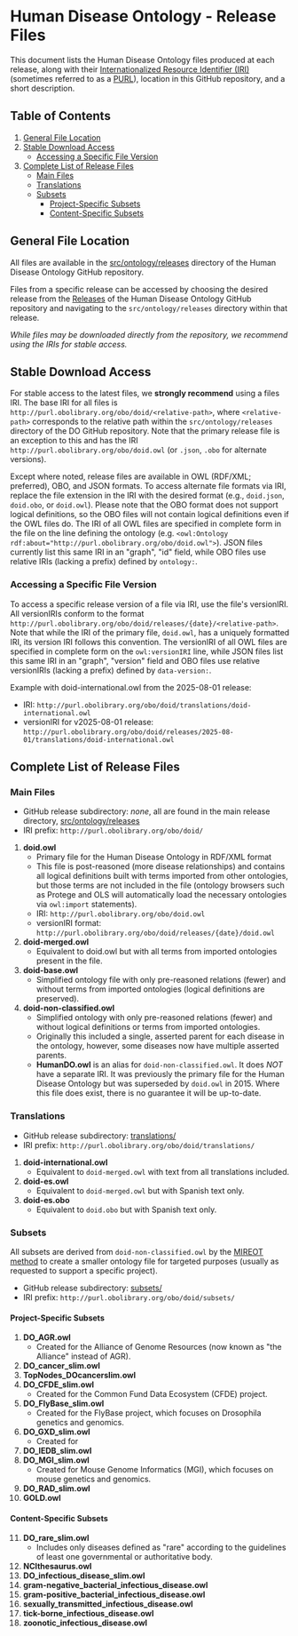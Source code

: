 # Human Disease Ontology - Release Files

This document lists the Human Disease Ontology files produced at each release, along with their [Internationalized Resource Identifier (IRI)](https://en.wikipedia.org/wiki/Internationalized_Resource_Identifier) (sometimes referred to as a [PURL](https://en.wikipedia.org/wiki/Persistent_uniform_resource_locator)), location in this GitHub repository, and a short description.


## Table of Contents
1. [General File Location](#general-file-location)
2. [Stable Download Access](#stable-download-access)
    - [Accessing a Specific File Version](#accessing-a-specific-file-version)
3. [Complete List of Release Files](#complete-list-of-release-files)
    - [Main Files](#main-files)
    - [Translations](#translations)
    - [Subsets](#subsets)
        - [Project-Specific Subsets](#project-specific-subsets)
        - [Content-Specific Subsets](#content-specific-subsets)


## General File Location
All files are available in the [src/ontology/releases](https://github.com/DiseaseOntology/HumanDiseaseOntology/tree/master/src/ontology/releases) directory of the Human Disease Ontology GitHub repository.

Files from a specific release can be accessed by choosing the desired release from the [Releases](https://github.com/DiseaseOntology/HumanDiseaseOntology/releases) of the Human Disease Ontology GitHub repository and navigating to the `src/ontology/releases` directory within that release.

_While files may be downloaded directly from the repository, we recommend using the IRIs for stable access._


## Stable Download Access
For stable access to the latest files, we **strongly recommend** using a files IRI. The base IRI for all files is `http://purl.obolibrary.org/obo/doid/<relative-path>`, where `<relative-path>` corresponds to the relative path within the `src/ontology/releases` directory of the DO GitHub repository. Note that the primary release file is an exception to this and has the IRI `http://purl.obolibrary.org/obo/doid.owl` (or `.json`, `.obo` for alternate versions).

Except where noted, release files are available in OWL (RDF/XML; preferred), OBO, and JSON formats. To access alternate file formats via IRI, replace the file extension in the IRI with the desired format (e.g., `doid.json`, `doid.obo`, or `doid.owl`). Please note that the OBO format does not support logical definitions, so the OBO files will not contain logical definitions even if the OWL files do. The IRI of all OWL files are specified in complete form in the file on the line defining the ontology  (e.g. `<owl:Ontology rdf:about="http://purl.obolibrary.org/obo/doid.owl">`). JSON files currently list this same IRI in an "graph", "id" field, while OBO files use relative IRIs (lacking a prefix) defined by `ontology:`. 


### Accessing a Specific File Version
To access a specific release version of a file via IRI, use the file's versionIRI. All versionIRIs conform to the format `http://purl.obolibrary.org/obo/doid/releases/{date}/<relative-path>`. Note that while the IRI of the primary file, `doid.owl`, has a uniquely formatted IRI, its version IRI follows this convention. The versionIRI of all OWL files are specified in complete form on the `owl:versionIRI` line, while JSON files list this same IRI in an "graph", "version" field and OBO files use relative versionIRIs (lacking a prefix) defined by `data-version:`.

Example with doid-international.owl from the 2025-08-01 release:
- IRI: `http://purl.obolibrary.org/obo/doid/translations/doid-international.owl`
- versionIRI for v2025-08-01 release: `http://purl.obolibrary.org/obo/doid/releases/2025-08-01/translations/doid-international.owl`



## Complete List of Release Files

### Main Files
- GitHub release subdirectory: _none_, all are found in the main release directory, [src/ontology/releases](https://github.com/DiseaseOntology/HumanDiseaseOntology/tree/master/src/ontology/releases)
- IRI prefix: `http://purl.obolibrary.org/obo/doid/`

1. **doid.owl**
    - Primary file for the Human Disease Ontology in RDF/XML format
    - This file is post-reasoned (more disease relationships) and contains all logical definitions built with terms imported from other ontologies, but those terms are not included in the file (ontology browsers such as Protege and OLS will automatically load the necessary ontologies via `owl:import` statements).
    - IRI: `http://purl.obolibrary.org/obo/doid.owl`
    - versionIRI format: `http://purl.obolibrary.org/obo/doid/releases/{date}/doid.owl`
2. **doid-merged.owl**
    - Equivalent to doid.owl but with all terms from imported ontologies present in the file.
3. **doid-base.owl**
    - Simplified ontology file with only pre-reasoned relations (fewer) and without terms from imported ontologies (logical definitions are preserved).
4. **doid-non-classified.owl**
    - Simplified ontology with only pre-reasoned relations (fewer) and without logical definitions or terms from imported ontologies.
    - Originally this included a single, asserted parent for each disease in the ontology, however, some diseases now have multiple asserted parents.
    - **HumanDO.owl** is an alias for `doid-non-classified.owl`. It does _NOT_ have a separate IRI. It was previously the primary file for the Human Disease Ontology but was superseded by `doid.owl` in 2015. Where this file does exist, there is no guarantee it will be up-to-date. 



### Translations
- GitHub release subdirectory: [translations/](https://github.com/DiseaseOntology/HumanDiseaseOntology/tree/master/src/ontology/releases/translations)
- IRI prefix: `http://purl.obolibrary.org/obo/doid/translations/`

1. **doid-international.owl**
    - Equivalent to `doid-merged.owl` with text from all translations included. 
2. **doid-es.owl**
    - Equivalent to `doid-merged.owl` but with Spanish text only.
3. **doid-es.obo**
    - Equivalent to `doid.obo` but with Spanish text only.


### Subsets
All subsets are derived from `doid-non-classified.owl` by the [MIREOT method](https://robot.obolibrary.org/extract#mireot) to create a smaller ontology file for targeted purposes (usually as requested to support a specific project).

- GitHub release subdirectory: [subsets/](https://github.com/DiseaseOntology/HumanDiseaseOntology/tree/master/src/ontology/releases/subsets)
- IRI prefix: `http://purl.obolibrary.org/obo/doid/subsets/`

#### Project-Specific Subsets
1. **DO_AGR.owl**
    - Created for the Alliance of Genome Resources (now known as "the Alliance" instead of AGR).
2. **DO_cancer_slim.owl**
3. **TopNodes_DOcancerslim.owl**
4. **DO_CFDE_slim.owl**
    - Created for the Common Fund Data Ecosystem (CFDE) project.
5. **DO_FlyBase_slim.owl**
    - Created for the FlyBase project, which focuses on Drosophila genetics and genomics.
6. **DO_GXD_slim.owl**
    - Created for 
7. **DO_IEDB_slim.owl**
8. **DO_MGI_slim.owl**
    - Created for Mouse Genome Informatics (MGI), which focuses on mouse genetics and genomics.
9. **DO_RAD_slim.owl**
10. **GOLD.owl**

#### Content-Specific Subsets
11. **DO_rare_slim.owl**
    - Includes only diseases defined as "rare" according to the guidelines of least one governmental or authoritative body.
12. **NCIthesaurus.owl**
13. **DO_infectious_disease_slim.owl**
14. **gram-negative_bacterial_infectious_disease.owl**
15. **gram-positive_bacterial_infectious_disease.owl**
16. **sexually_transmitted_infectious_disease.owl**
17. **tick-borne_infectious_disease.owl**
18. **zoonotic_infectious_disease.owl**

